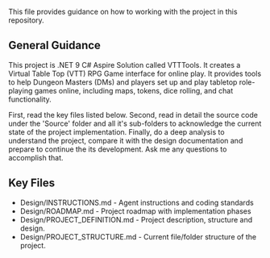 This file provides guidance on how to working with the project in this repository.

## General Guidance

This project is .NET 9 C# Aspire Solution called VTTTools.
It creates a Virtual Table Top (VTT) RPG Game interface for online play. It provides tools to help Dungeon Masters (DMs) and players set up and play tabletop role-playing games online, including maps, tokens, dice rolling, and chat functionality.

First, read the key files listed below.
Second, read in detail the source code under the 'Source' folder and all it's sub-folders to acknowledge the current state of the project implementation.
Finally, do a deep analysis to understand the project, compare it with the design documentation and prepare to continue the its development.
Ask me any questions to accomplish that.

## Key Files

* Design/INSTRUCTIONS.md - Agent instructions and coding standards
* Design/ROADMAP.md - Project roadmap with implementation phases
* Design/PROJECT_DEFINITION.md - Project description, structure and design.
* Design/PROJECT_STRUCTURE.md - Current file/folder structure of the project.
